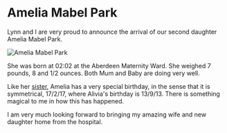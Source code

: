 ﻿---
Title: Amelia Mabel Park
Published: 17/2/2017
Tags:
- Family
- Amelia
---

# Amelia Mabel Park

Lynn and I are very proud to announce the arrival of our second daughter Amelia Mabel Park.

![Amelia Mabel Park](https://gep13wpstorage.blob.core.windows.net/gep13/2017/02/17/amelia-mabel-park.jpg)

She was born at 02:02 at the Aberdeen Maternity Ward. She weighed 7 pounds, 8 and 1/2 ounces.  Both Mum and Baby are doing very well.

Like her [sister](http://www.gep13.co.uk/blog/alivia-anne-park), Amelia has a very special birthday, in the sense that it is symmetrical, 17/2/17, where Alivia's birthday is 13/9/13.  There is something magical to me in how this has happened.

I am very much looking forward to bringing my amazing wife and new daughter home from the hospital.